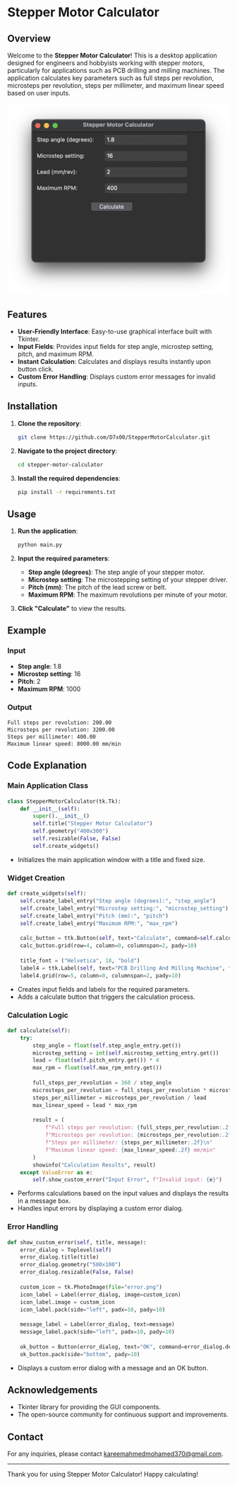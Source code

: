 # Stepper Motor Calculator

## Overview

Welcome to the **Stepper Motor Calculator**! This is a desktop application designed for engineers and hobbyists working with stepper motors, particularly for applications such as PCB drilling and milling machines. The application calculates key parameters such as full steps per revolution, microsteps per revolution, steps per millimeter, and maximum linear speed based on user inputs.

![Application Screenshot](screenshot.png)

## Features

- **User-Friendly Interface**: Easy-to-use graphical interface built with Tkinter.
- **Input Fields**: Provides input fields for step angle, microstep setting, pitch, and maximum RPM.
- **Instant Calculation**: Calculates and displays results instantly upon button click.
- **Custom Error Handling**: Displays custom error messages for invalid inputs.

## Installation

1. **Clone the repository**:
    ```sh
   git clone https://github.com/D7x00/StepperMotorCalculator.git
    ```
2. **Navigate to the project directory**:
    ```sh
    cd stepper-motor-calculator
    ```
3. **Install the required dependencies**:
    ```sh
    pip install -r requirements.txt
    ```

## Usage

1. **Run the application**:
    ```sh
    python main.py
    ```
2. **Input the required parameters**:
    - **Step angle (degrees)**: The step angle of your stepper motor.
    - **Microstep setting**: The microstepping setting of your stepper driver.
    - **Pitch (mm)**: The pitch of the lead screw or belt.
    - **Maximum RPM**: The maximum revolutions per minute of your motor.

3. **Click "Calculate"** to view the results.

## Example

### Input
- **Step angle**: 1.8
- **Microstep setting**: 16
- **Pitch**: 2
- **Maximum RPM**: 1000

### Output
```
Full steps per revolution: 200.00
Microsteps per revolution: 3200.00
Steps per millimeter: 400.00
Maximum linear speed: 8000.00 mm/min
```

## Code Explanation

### Main Application Class
```python
class StepperMotorCalculator(tk.Tk):
    def __init__(self):
        super().__init__()
        self.title("Stepper Motor Calculator")
        self.geometry("400x300")
        self.resizable(False, False)
        self.create_widgets()
```
- Initializes the main application window with a title and fixed size.

### Widget Creation
```python
def create_widgets(self):
    self.create_label_entry("Step angle (degrees):", "step_angle")
    self.create_label_entry("Microstep setting:", "microstep_setting")
    self.create_label_entry("Pitch (mm):", "pitch")
    self.create_label_entry("Maximum RPM:", "max_rpm")

    calc_button = ttk.Button(self, text="Calculate", command=self.calculate)
    calc_button.grid(row=4, column=0, columnspan=2, pady=10)
    
    title_font = ("Helvetica", 18, "bold")
    label4 = ttk.Label(self, text="PCB Drilling And Milling Machine", font=title_font)
    label4.grid(row=5, column=0, columnspan=2, pady=10)
```
- Creates input fields and labels for the required parameters.
- Adds a calculate button that triggers the calculation process.

### Calculation Logic
```python
def calculate(self):
    try:
        step_angle = float(self.step_angle_entry.get())
        microstep_setting = int(self.microstep_setting_entry.get())
        lead = float(self.pitch_entry.get()) * 4
        max_rpm = float(self.max_rpm_entry.get())

        full_steps_per_revolution = 360 / step_angle
        microsteps_per_revolution = full_steps_per_revolution * microstep_setting
        steps_per_millimeter = microsteps_per_revolution / lead
        max_linear_speed = lead * max_rpm

        result = (
            f"Full steps per revolution: {full_steps_per_revolution:.2f}\n"
            f"Microsteps per revolution: {microsteps_per_revolution:.2f}\n"
            f"Steps per millimeter: {steps_per_millimeter:.2f}\n"
            f"Maximum linear speed: {max_linear_speed:.2f} mm/min"
        )
        showinfo("Calculation Results", result)
    except ValueError as e:
        self.show_custom_error("Input Error", f"Invalid input: {e}")
```
- Performs calculations based on the input values and displays the results in a message box.
- Handles input errors by displaying a custom error dialog.

### Error Handling
```python
def show_custom_error(self, title, message):
    error_dialog = Toplevel(self)
    error_dialog.title(title)
    error_dialog.geometry("500x100")
    error_dialog.resizable(False, False)

    custom_icon = tk.PhotoImage(file="error.png")
    icon_label = Label(error_dialog, image=custom_icon)
    icon_label.image = custom_icon
    icon_label.pack(side="left", padx=10, pady=10)

    message_label = Label(error_dialog, text=message)
    message_label.pack(side="left", padx=10, pady=10)

    ok_button = Button(error_dialog, text="OK", command=error_dialog.destroy)
    ok_button.pack(side="bottom", pady=10)
```
- Displays a custom error dialog with a message and an OK button.


## Acknowledgements

- Tkinter library for providing the GUI components.
- The open-source community for continuous support and improvements.


## Contact

For any inquiries, please contact [kareemahmedmohamed370@gmail.com](https://mail.google.com/mail).

---

Thank you for using Stepper Motor Calculator! Happy calculating!
